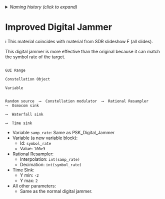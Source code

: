 <details><summary><i>Naming history (click to expand)</i></summary>
<pre>
2023 Mar 01: 245-Improved-Digital-Jammer.md
2023 May 22: 022_Improved_Digital_Jammer.md
</pre>
</details>

# Improved Digital Jammer

ℹ️ This material coincides with material from SDR slideshow F (all slides).

This digital jammer is more effective than the original because it can match the symbol rate of the target.

```

GUI Range

Constellation Object

Variable


Random source  ⟶  Constellation modulator  ⟶  Rational Resampler      ⟶  Osmocom sink
                                                                      ⟶  Waterfall sink
                                                                      ⟶  Time sink
```

- Variable `samp_rate`: Same as PSK_Digital_Jammer
- Variable (a new variable block):
  - Id: `symbol_rate`
  - Value: `100e3`
- Rational Resampler:
  - Interpolation: `int(samp_rate)`
  - Decimation: `int(symbol_rate)`
- Time Sink:
  - Y min: `-2`
  - Y max: `2`
- All other parameters:
  - Same as the normal digital jammer.
